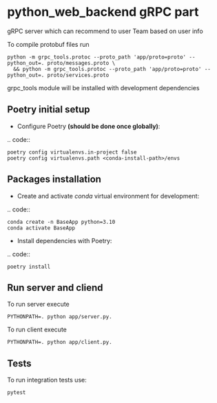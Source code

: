# python_web_backend gRPC part

gRPC server which can recommend to user Team based on user info

To compile protobuf files run


```commandline
python -m grpc_tools.protoc --proto_path 'app/proto=proto' --python_out=. proto/messages.proto \
  && python -m grpc_tools.protoc --proto_path 'app/proto=proto' --python_out=. proto/services.proto
```

grpc_tools module will be installed with development dependencies

Poetry initial setup
-------------------------------------------------------------------------------
- Configure Poetry **(should be done once globally)**:

.. code::

    poetry config virtualenvs.in-project false
    poetry config virtualenvs.path <conda-install-path>/envs

Packages installation
-------------------------------------------------------------------------------
- Create and activate *conda* virtual environment for development:

.. code::

    conda create -n BaseApp python=3.10
    conda activate BaseApp

- Install dependencies with Poetry:

.. code::

    poetry install

## Run server and cliend
To run server execute
```
PYTHONPATH=. python app/server.py.
```
To run client execute
```
PYTHONPATH=. python app/client.py.
```

## Tests
To run integration tests use:
```commandline
pytest
```
